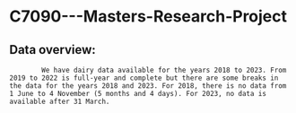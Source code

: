 # C7090---Masters-Research-Project

## Data overview: 
            We have dairy data available for the years 2018 to 2023. From 2019 to 2022 is full-year and complete but there are some breaks in the data for the years 2018 and 2023. For 2018, there is no data from 1 June to 4 November (5 months and 4 days). For 2023, no data is available after 31 March.
